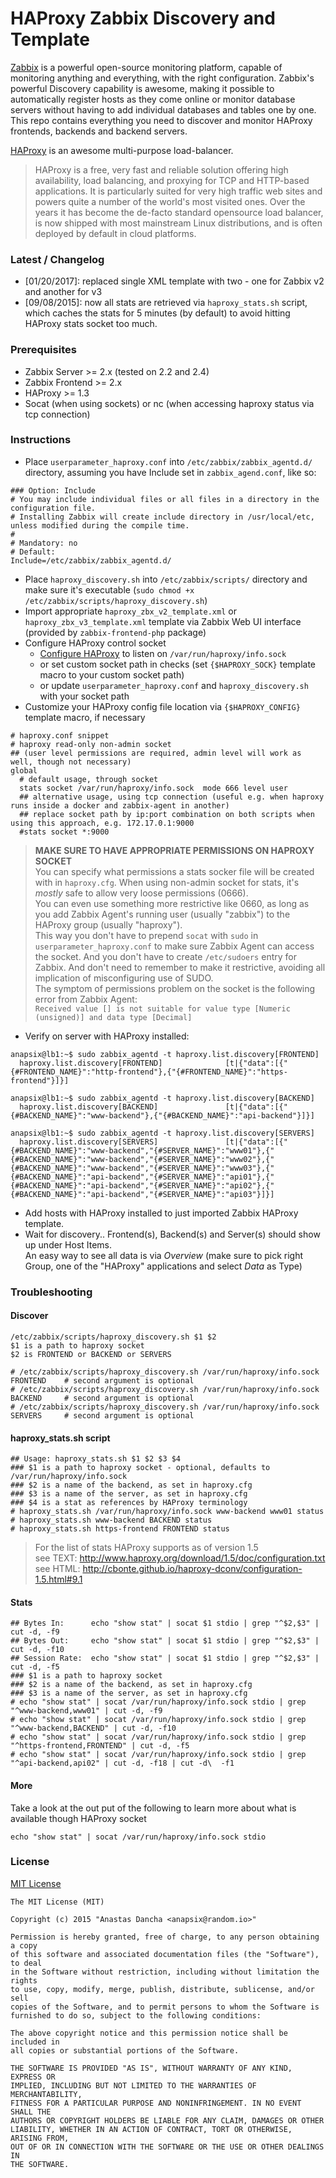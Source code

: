 HAProxy Zabbix Discovery and Template
=====================================

[Zabbix](http://zabbix.com) is a powerful open-source monitoring platform, capable of monitoring anything and everything, with the right configuration.
Zabbix's powerful Discovery capability is awesome, making it possible to automatically register hosts as they come online or monitor database servers without having to add individual databases and tables one by one.
This repo contains everything you need to discover and monitor HAProxy frontends, backends and backend servers.

[HAProxy](http://www.haproxy.org/) is an awesome multi-purpose load-balancer.

> HAProxy is a free, very fast and reliable solution offering high availability, load balancing, and proxying for TCP and HTTP-based applications.
> It is particularly suited for very high traffic web sites and powers quite a number of the world's most visited ones. Over the years it has become the de-facto standard opensource load balancer, is now shipped with most mainstream Linux distributions, and is often deployed by default in cloud platforms.

### Latest / Changelog

* [01/20/2017]: replaced single XML template with two - one for Zabbix v2 and another for v3
* [09/08/2015]: now all stats are retrieved via `haproxy_stats.sh` script, which caches the stats for 5 minutes (by default) to avoid hitting HAProxy stats socket too much.

### Prerequisites

* Zabbix Server >= 2.x (tested on 2.2 and 2.4)
* Zabbix Frontend >= 2.x
* HAProxy >= 1.3
* Socat (when using sockets) or nc (when accessing haproxy status via tcp connection)

### Instructions

* Place `userparameter_haproxy.conf` into `/etc/zabbix/zabbix_agentd.d/` directory, assuming you have Include set in `zabbix_agend.conf`, like so:
```
### Option: Include
# You may include individual files or all files in a directory in the configuration file.
# Installing Zabbix will create include directory in /usr/local/etc, unless modified during the compile time.
#
# Mandatory: no
# Default:
Include=/etc/zabbix/zabbix_agentd.d/
```
* Place `haproxy_discovery.sh` into `/etc/zabbix/scripts/` directory and make sure it's executable (`sudo chmod +x /etc/zabbix/scripts/haproxy_discovery.sh`)
* Import appropriate `haproxy_zbx_v2_template.xml` or `haproxy_zbx_v3_template.xml` template via Zabbix Web UI interface (provided by `zabbix-frontend-php` package)
* Configure HAProxy control socket
  - [Configure HAProxy](http://cbonte.github.io/haproxy-dconv/configuration-1.5.html#9.2) to listen on `/var/run/haproxy/info.sock`
  - or set custom socket path in checks (set `{$HAPROXY_SOCK}` template macro to your custom socket path)
  - or update `userparameter_haproxy.conf` and `haproxy_discovery.sh` with your socket path
* Customize your HAProxy config file location via `{$HAPROXY_CONFIG}` template macro, if necessary
```
# haproxy.conf snippet
# haproxy read-only non-admin socket
## (user level permissions are required, admin level will work as well, though not necessary)
global
  # default usage, through socket
  stats socket /var/run/haproxy/info.sock  mode 666 level user
  ## alternative usage, using tcp connection (useful e.g. when haproxy runs inside a docker and zabbix-agent in another)
  ## replace socket path by ip:port combination on both scripts when using this approach, e.g. 172.17.0.1:9000
  #stats socket *:9000

```

>**MAKE SURE TO HAVE APPROPRIATE PERMISSIONS ON HAPROXY SOCKET**  
>You can specify what permissions a stats socker file will be created with in `haproxy.cfg`. When using non-admin socket for stats, it's _mostly_ safe to allow very loose permissions (0666).  
>You can even use something more restrictive like 0660, as long as you add Zabbix Agent's running user (usually "zabbix") to the HAProxy group (usually "haproxy").  
>This way you don't have to prepend `socat` with `sudo` in `userparameter_haproxy.conf` to make sure Zabbix Agent can access the socket. And you don't have to create `/etc/sudoers` entry for Zabbix. And don't need to remember to make it restrictive, avoiding all implication of misconfiguring use of SUDO.  
>The symptom of permissions problem on the socket is the following error from Zabbix Agent:  
>`Received value [] is not suitable for value type [Numeric (unsigned)] and data type [Decimal]`

* Verify on server with HAProxy installed:
```
anapsix@lb1:~$ sudo zabbix_agentd -t haproxy.list.discovery[FRONTEND]
  haproxy.list.discovery[FRONTEND]              [t|{"data":[{"{#FRONTEND_NAME}":"http-frontend"},{"{#FRONTEND_NAME}":"https-frontend"}]}]
    
anapsix@lb1:~$ sudo zabbix_agentd -t haproxy.list.discovery[BACKEND]
  haproxy.list.discovery[BACKEND]               [t|{"data":[{"{#BACKEND_NAME}":"www-backend"},{"{#BACKEND_NAME}":"api-backend"}]}]
    
anapsix@lb1:~$ sudo zabbix_agentd -t haproxy.list.discovery[SERVERS]
  haproxy.list.discovery[SERVERS]               [t|{"data":[{"{#BACKEND_NAME}":"www-backend","{#SERVER_NAME}":"www01"},{"{#BACKEND_NAME}":"www-backend","{#SERVER_NAME}":"www02"},{"{#BACKEND_NAME}":"www-backend","{#SERVER_NAME}":"www03"},{"{#BACKEND_NAME}":"api-backend","{#SERVER_NAME}":"api01"},{"{#BACKEND_NAME}":"api-backend","{#SERVER_NAME}":"api02"},{"{#BACKEND_NAME}":"api-backend","{#SERVER_NAME}":"api03"}]}]
```

* Add hosts with HAProxy installed to just imported Zabbix HAProxy template.
* Wait for discovery.. Frontend(s), Backend(s) and Server(s) should show up under Host Items.  
   An easy way to see all data is via _Overview_ (make sure to pick right Group, one of the "HAProxy" applications and select _Data_ as Type)


### Troubleshooting

#### Discover
```
/etc/zabbix/scripts/haproxy_discovery.sh $1 $2
$1 is a path to haproxy socket
$2 is FRONTEND or BACKEND or SERVERS

# /etc/zabbix/scripts/haproxy_discovery.sh /var/run/haproxy/info.sock FRONTEND    # second argument is optional
# /etc/zabbix/scripts/haproxy_discovery.sh /var/run/haproxy/info.sock BACKEND     # second argument is optional
# /etc/zabbix/scripts/haproxy_discovery.sh /var/run/haproxy/info.sock SERVERS     # second argument is optional
```

#### haproxy_stats.sh script
```
## Usage: haproxy_stats.sh $1 $2 $3 $4
### $1 is a path to haproxy socket - optional, defaults to /var/run/haproxy/info.sock
### $2 is a name of the backend, as set in haproxy.cfg
### $3 is a name of the server, as set in haproxy.cfg
### $4 is a stat as references by HAProxy terminology
# haproxy_stats.sh /var/run/haproxy/info.sock www-backend www01 status
# haproxy_stats.sh www-backend BACKEND status
# haproxy_stats.sh https-frontend FRONTEND status
```
 
> For the list of stats HAProxy supports as of version 1.5  
> see TEXT: http://www.haproxy.org/download/1.5/doc/configuration.txt
> see HTML: http://cbonte.github.io/haproxy-dconv/configuration-1.5.html#9.1

#### Stats
```
## Bytes In:      echo "show stat" | socat $1 stdio | grep "^$2,$3" | cut -d, -f9
## Bytes Out:     echo "show stat" | socat $1 stdio | grep "^$2,$3" | cut -d, -f10
## Session Rate:  echo "show stat" | socat $1 stdio | grep "^$2,$3" | cut -d, -f5
### $1 is a path to haproxy socket
### $2 is a name of the backend, as set in haproxy.cfg
### $3 is a name of the server, as set in haproxy.cfg
# echo "show stat" | socat /var/run/haproxy/info.sock stdio | grep "^www-backend,www01" | cut -d, -f9
# echo "show stat" | socat /var/run/haproxy/info.sock stdio | grep "^www-backend,BACKEND" | cut -d, -f10
# echo "show stat" | socat /var/run/haproxy/info.sock stdio | grep "^https-frontend,FRONTEND" | cut -d, -f5
# echo "show stat" | socat /var/run/haproxy/info.sock stdio | grep "^api-backend,api02" | cut -d, -f18 | cut -d\  -f1
```

#### More
Take a look at the out put of the following to learn more about what is available though HAProxy socket
```
echo "show stat" | socat /var/run/haproxy/info.sock stdio
```

### License

[MIT License](http://opensource.org/licenses/MIT)

    The MIT License (MIT)
    
    Copyright (c) 2015 "Anastas Dancha <anapsix@random.io>"
    
    Permission is hereby granted, free of charge, to any person obtaining a copy
    of this software and associated documentation files (the "Software"), to deal
    in the Software without restriction, including without limitation the rights
    to use, copy, modify, merge, publish, distribute, sublicense, and/or sell
    copies of the Software, and to permit persons to whom the Software is
    furnished to do so, subject to the following conditions:
    
    The above copyright notice and this permission notice shall be included in
    all copies or substantial portions of the Software.
    
    THE SOFTWARE IS PROVIDED "AS IS", WITHOUT WARRANTY OF ANY KIND, EXPRESS OR
    IMPLIED, INCLUDING BUT NOT LIMITED TO THE WARRANTIES OF MERCHANTABILITY,
    FITNESS FOR A PARTICULAR PURPOSE AND NONINFRINGEMENT. IN NO EVENT SHALL THE
    AUTHORS OR COPYRIGHT HOLDERS BE LIABLE FOR ANY CLAIM, DAMAGES OR OTHER
    LIABILITY, WHETHER IN AN ACTION OF CONTRACT, TORT OR OTHERWISE, ARISING FROM,
    OUT OF OR IN CONNECTION WITH THE SOFTWARE OR THE USE OR OTHER DEALINGS IN
    THE SOFTWARE.
